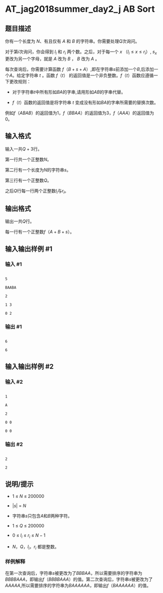 # AT_jag2018summer_day2_j AB Sort

## 题目描述

你有一个长度为 $N$、有且仅有 $A$ 和 $B$ 的字符串。你需要处理$Q$次询问。

对于第$i$次询问，你会得到 $l_i$ 和 $r_i$ 两个数。之后，对于每一个 $x$ （$l_i\le x \le r_i$）, $s_x$ 更改为另一个字母，就是 $A$ 改为 $B$ ， $B$ 改为 $A$ 。

每次查询后，你需要计算函数 $f$（$B+s+A$）,即在字符串$s$前添加一个$B$,后添加一个$A$。给定字符串 $t$ 。函数 $f$（$t$） 的返回值是一个非负整数。$f$（$t$）函数应遵循一下更改规则：

- 对于字符串$t$中所有形如$BA$的字串,请用形如$AB$的字串代替。

- $f$（$t$）函数的返回值是将字符串 $t$ 变成没有形如$BA$的字串所需要的替换次数。

例如$f$（$ABAB$）的返回值为$1$，$f$（$BBAA$）的返回值为$3$，$f$（$AAA$）的返回值为$0$。

## 输入格式

输入一共$Q+3$行。

第一行共一个正整数$N$。

第二行有一个长度为$N$的字符串$s$。

第三行有一个正整数$Q$。

之后$Q$行每一行两个正整数$l_i$与$r_i$。

## 输出格式

输出一共$Q$行。

每一行有一个正整数$f$（$A+B+s$）。

## 输入输出样例 #1

### 输入 #1

```
5
BAABA
2
1 3
0 2
```

### 输出 #1

```
6
6
```

## 输入输出样例 #2

### 输入 #2

```
1
A
2
0 0
0 0
```

### 输出 #2

```
2
2
```

## 说明/提示

- $1$ $\le$ $N$ $\le$ $200000$

- |$s$| = $N$

- 字符串$s$只包含$A$和$B$两种字符。

- $1$ $\le$ $Q$ $\le$ $200000$

- $0$ $\le$ $l_i$ $\le$ $r_i$ $\le$ $N-1$

- $N，Q，l_i，r_i$ 都是整数。

### 样例解释

在第一次查询后，字符串$s$被更改为了$BBBAA$，所以需要排序的字符串为$BBBBAAA$，即输出$f$（$BBBBAAA$）的值。第二次查询后，字符串$s$被更改为了$AAAAA$,所以需要排序的字符串为$BAAAAAA$，即输出$f$（$BAAAAAA$）的值。